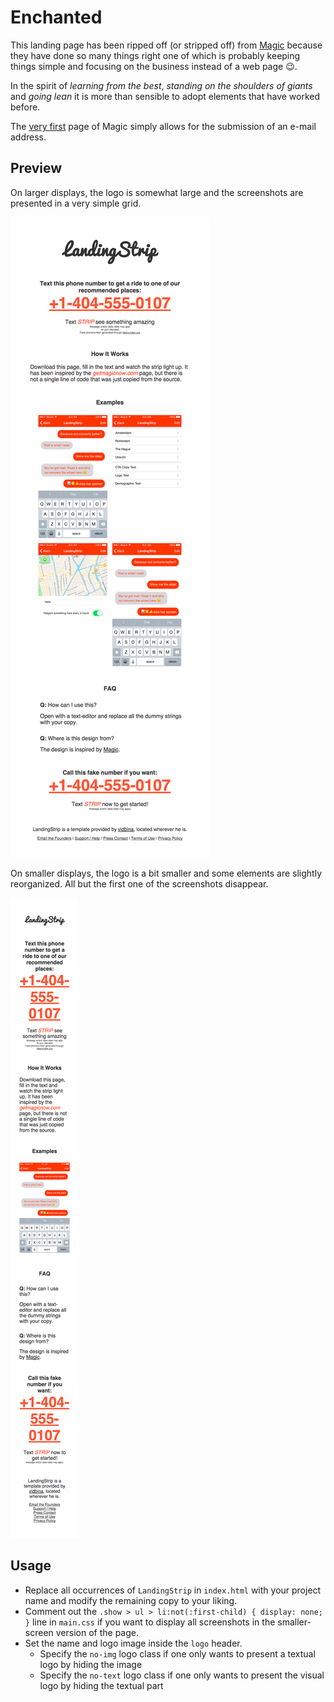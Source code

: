 # Enchanted

This landing page has been ripped off (or stripped off) from 
[Magic](http://getmagicnow.com) because they have done so many things right one
of which is probably keeping things simple and focusing on the business instead
of a web page :wink:.

In the spirit of _learning from the best_, _standing on the shoulders of
giants_ and _going lean_ it is more than sensible to adopt elements that have worked before.

The [very first](https://web.archive.org/web/20150222041533/http://www.getmagicnow.com/) page of Magic simply allows for the submission of an e-mail
address.

## Preview

On larger displays, the logo is somewhat large and the screenshots are
presented in a very simple grid.

![Large preview](preview-large.png)

On smaller displays, the logo is a bit smaller and some elements are slightly reorganized. All but the first one of the screenshots disappear.

![Mobile preview](preview-small.png)

## Usage

 - Replace all occurrences of `LandingStrip` in `index.html` with your project
 name and modify the remaining copy to your liking.
 - Comment out the `.show > ul > li:not(:first-child) { display: none; }` line
 in `main.css` if you want to display all screenshots in the smaller-screen
 version of the page.
 - Set the name and logo image inside the `logo` header.
   - Specify the `no-img` logo class if one only wants to present a textual
   logo by hiding the image
   - Specify the `no-text` logo class if one only wants to present the visual
   logo by hiding the textual part
